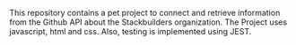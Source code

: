 This repository contains a pet project to connect and retrieve information from the Github API about the Stackbuilders organization.
The Project uses javascript, html and css. Also, testing is implemented using JEST.
